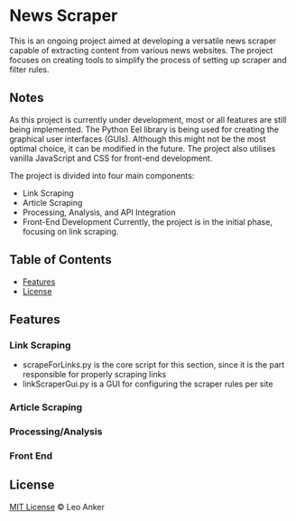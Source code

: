 # News Scraper

This is an ongoing project aimed at developing a versatile news scraper capable of extracting content from various news websites. The project focuses on creating tools to simplify the process of setting up scraper and filter rules.

## Notes
As this project is currently under development, most or all features are still being implemented. The Python Eel library is being used for creating the graphical user interfaces (GUIs). Although this might not be the most optimal choice, it can be modified in the future. The project also utilises vanilla JavaScript and CSS for front-end development.

The project is divided into four main components:

* Link Scraping
* Article Scraping
* Processing, Analysis, and API Integration
* Front-End Development
Currently, the project is in the initial phase, focusing on link scraping.


## Table of Contents
<!--
- [Installation](#installation)-->
- [Features](#Features)
- [License](#license)
<!--
- [Usage](#Usage)
- [Contact](#contact) -->

<!--
## Installation
For some sections of this scraper Selenium is used, so that will need to be downloaded -->

## Features
### Link Scraping
* scrapeForLinks.py is the core script for this section, since it is the part responsible for properly scraping links
* linkScraperGui.py is a GUI for configuring the scraper rules per site

### Article Scraping

### Processing/Analysis

### Front End


## License

[MIT License](LICENSE.md) © Leo Anker

